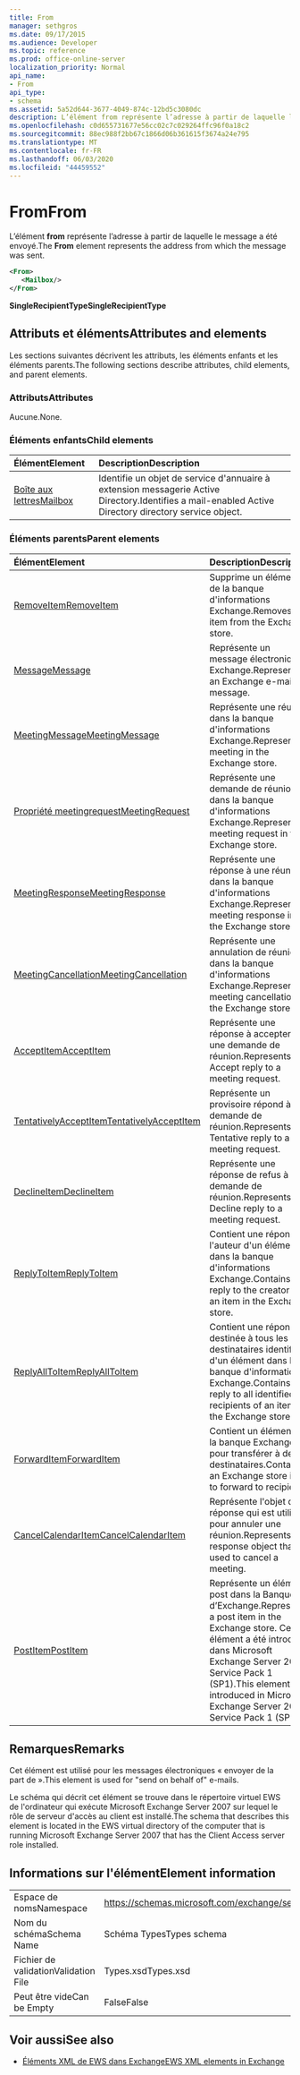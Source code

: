 ```yaml
---
title: From
manager: sethgros
ms.date: 09/17/2015
ms.audience: Developer
ms.topic: reference
ms.prod: office-online-server
localization_priority: Normal
api_name:
- From
api_type:
- schema
ms.assetid: 5a52d644-3677-4049-874c-12bd5c3080dc
description: L’élément from représente l’adresse à partir de laquelle le message a été envoyé.
ms.openlocfilehash: c0d655731677e56cc02c7c029264ffc96f0a18c2
ms.sourcegitcommit: 88ec988f2bb67c1866d06b361615f3674a24e795
ms.translationtype: MT
ms.contentlocale: fr-FR
ms.lasthandoff: 06/03/2020
ms.locfileid: "44459552"
---
```

# <a name="from"></a><span data-ttu-id="e6092-103">From</span><span class="sxs-lookup"><span data-stu-id="e6092-103">From</span></span>

<span data-ttu-id="e6092-104">L’élément **from** représente l’adresse à partir de laquelle le message a été envoyé.</span><span class="sxs-lookup"><span data-stu-id="e6092-104">The **From** element represents the address from which the message was sent.</span></span> 
  
```xml
<From>
   <Mailbox/>
</From>
```

 <span data-ttu-id="e6092-105">**SingleRecipientType**</span><span class="sxs-lookup"><span data-stu-id="e6092-105">**SingleRecipientType**</span></span>
## <a name="attributes-and-elements"></a><span data-ttu-id="e6092-106">Attributs et éléments</span><span class="sxs-lookup"><span data-stu-id="e6092-106">Attributes and elements</span></span>

<span data-ttu-id="e6092-107">Les sections suivantes décrivent les attributs, les éléments enfants et les éléments parents.</span><span class="sxs-lookup"><span data-stu-id="e6092-107">The following sections describe attributes, child elements, and parent elements.</span></span>
  
### <a name="attributes"></a><span data-ttu-id="e6092-108">Attributs</span><span class="sxs-lookup"><span data-stu-id="e6092-108">Attributes</span></span>

<span data-ttu-id="e6092-109">Aucune.</span><span class="sxs-lookup"><span data-stu-id="e6092-109">None.</span></span>
  
### <a name="child-elements"></a><span data-ttu-id="e6092-110">Éléments enfants</span><span class="sxs-lookup"><span data-stu-id="e6092-110">Child elements</span></span>

|<span data-ttu-id="e6092-111">**Élément**</span><span class="sxs-lookup"><span data-stu-id="e6092-111">**Element**</span></span>|<span data-ttu-id="e6092-112">**Description**</span><span class="sxs-lookup"><span data-stu-id="e6092-112">**Description**</span></span>|
|:-----|:-----|
|[<span data-ttu-id="e6092-113">Boîte aux lettres</span><span class="sxs-lookup"><span data-stu-id="e6092-113">Mailbox</span></span>](mailbox.md) <br/> |<span data-ttu-id="e6092-114">Identifie un objet de service d'annuaire à extension messagerie Active Directory.</span><span class="sxs-lookup"><span data-stu-id="e6092-114">Identifies a mail-enabled Active Directory directory service object.</span></span>  <br/> |
   
### <a name="parent-elements"></a><span data-ttu-id="e6092-115">Éléments parents</span><span class="sxs-lookup"><span data-stu-id="e6092-115">Parent elements</span></span>

|<span data-ttu-id="e6092-116">**Élément**</span><span class="sxs-lookup"><span data-stu-id="e6092-116">**Element**</span></span>|<span data-ttu-id="e6092-117">**Description**</span><span class="sxs-lookup"><span data-stu-id="e6092-117">**Description**</span></span>|
|:-----|:-----|
|[<span data-ttu-id="e6092-118">RemoveItem</span><span class="sxs-lookup"><span data-stu-id="e6092-118">RemoveItem</span></span>](removeitem.md) <br/> |<span data-ttu-id="e6092-119">Supprime un élément de la banque d'informations Exchange.</span><span class="sxs-lookup"><span data-stu-id="e6092-119">Removes an item from the Exchange store.</span></span>  <br/> |
|[<span data-ttu-id="e6092-120">Message</span><span class="sxs-lookup"><span data-stu-id="e6092-120">Message</span></span>](message-ex15websvcsotherref.md) <br/> |<span data-ttu-id="e6092-121">Représente un message électronique Exchange.</span><span class="sxs-lookup"><span data-stu-id="e6092-121">Represents an Exchange e-mail message.</span></span>  <br/> |
|[<span data-ttu-id="e6092-122">MeetingMessage</span><span class="sxs-lookup"><span data-stu-id="e6092-122">MeetingMessage</span></span>](meetingmessage.md) <br/> |<span data-ttu-id="e6092-123">Représente une réunion dans la banque d'informations Exchange.</span><span class="sxs-lookup"><span data-stu-id="e6092-123">Represents a meeting in the Exchange store.</span></span>  <br/> |
|[<span data-ttu-id="e6092-124">Propriété meetingrequest</span><span class="sxs-lookup"><span data-stu-id="e6092-124">MeetingRequest</span></span>](meetingrequest.md) <br/> |<span data-ttu-id="e6092-125">Représente une demande de réunion dans la banque d'informations Exchange.</span><span class="sxs-lookup"><span data-stu-id="e6092-125">Represents a meeting request in the Exchange store.</span></span>  <br/> |
|[<span data-ttu-id="e6092-126">MeetingResponse</span><span class="sxs-lookup"><span data-stu-id="e6092-126">MeetingResponse</span></span>](meetingresponse.md) <br/> |<span data-ttu-id="e6092-127">Représente une réponse à une réunion dans la banque d'informations Exchange.</span><span class="sxs-lookup"><span data-stu-id="e6092-127">Represents a meeting response in the Exchange store.</span></span>  <br/> |
|[<span data-ttu-id="e6092-128">MeetingCancellation</span><span class="sxs-lookup"><span data-stu-id="e6092-128">MeetingCancellation</span></span>](meetingcancellation.md) <br/> |<span data-ttu-id="e6092-129">Représente une annulation de réunion dans la banque d'informations Exchange.</span><span class="sxs-lookup"><span data-stu-id="e6092-129">Represents a meeting cancellation in the Exchange store.</span></span>  <br/> |
|[<span data-ttu-id="e6092-130">AcceptItem</span><span class="sxs-lookup"><span data-stu-id="e6092-130">AcceptItem</span></span>](acceptitem.md) <br/> |<span data-ttu-id="e6092-131">Représente une réponse à accepter à une demande de réunion.</span><span class="sxs-lookup"><span data-stu-id="e6092-131">Represents an Accept reply to a meeting request.</span></span>  <br/> |
|[<span data-ttu-id="e6092-132">TentativelyAcceptItem</span><span class="sxs-lookup"><span data-stu-id="e6092-132">TentativelyAcceptItem</span></span>](tentativelyacceptitem.md) <br/> |<span data-ttu-id="e6092-133">Représente un provisoire répond à une demande de réunion.</span><span class="sxs-lookup"><span data-stu-id="e6092-133">Represents a Tentative reply to a meeting request.</span></span>  <br/> |
|[<span data-ttu-id="e6092-134">DeclineItem</span><span class="sxs-lookup"><span data-stu-id="e6092-134">DeclineItem</span></span>](declineitem.md) <br/> |<span data-ttu-id="e6092-135">Représente une réponse de refus à une demande de réunion.</span><span class="sxs-lookup"><span data-stu-id="e6092-135">Represents a Decline reply to a meeting request.</span></span>  <br/> |
|[<span data-ttu-id="e6092-136">ReplyToItem</span><span class="sxs-lookup"><span data-stu-id="e6092-136">ReplyToItem</span></span>](replytoitem.md) <br/> |<span data-ttu-id="e6092-137">Contient une réponse à l'auteur d'un élément dans la banque d'informations Exchange.</span><span class="sxs-lookup"><span data-stu-id="e6092-137">Contains a reply to the creator of an item in the Exchange store.</span></span>  <br/> |
|[<span data-ttu-id="e6092-138">ReplyAllToItem</span><span class="sxs-lookup"><span data-stu-id="e6092-138">ReplyAllToItem</span></span>](replyalltoitem.md) <br/> |<span data-ttu-id="e6092-139">Contient une réponse destinée à tous les destinataires identifiés d'un élément dans la banque d'informations Exchange.</span><span class="sxs-lookup"><span data-stu-id="e6092-139">Contains a reply to all identified recipients of an item in the Exchange store.</span></span>  <br/> |
|[<span data-ttu-id="e6092-140">ForwardItem</span><span class="sxs-lookup"><span data-stu-id="e6092-140">ForwardItem</span></span>](forwarditem.md) <br/> |<span data-ttu-id="e6092-141">Contient un élément de la banque Exchange pour transférer à des destinataires.</span><span class="sxs-lookup"><span data-stu-id="e6092-141">Contains an Exchange store item to forward to recipients.</span></span>  <br/> |
|[<span data-ttu-id="e6092-142">CancelCalendarItem</span><span class="sxs-lookup"><span data-stu-id="e6092-142">CancelCalendarItem</span></span>](cancelcalendaritem.md) <br/> |<span data-ttu-id="e6092-143">Représente l'objet de réponse qui est utilisé pour annuler une réunion.</span><span class="sxs-lookup"><span data-stu-id="e6092-143">Represents the response object that is used to cancel a meeting.</span></span>  <br/> |
|[<span data-ttu-id="e6092-144">PostItem</span><span class="sxs-lookup"><span data-stu-id="e6092-144">PostItem</span></span>](postitem.md) <br/> |<span data-ttu-id="e6092-145">Représente un élément post dans la Banque d’Exchange.</span><span class="sxs-lookup"><span data-stu-id="e6092-145">Represents a post item in the Exchange store.</span></span> <span data-ttu-id="e6092-146">Cet élément a été introduit dans Microsoft Exchange Server 2007 Service Pack 1 (SP1).</span><span class="sxs-lookup"><span data-stu-id="e6092-146">This element was introduced in Microsoft Exchange Server 2007 Service Pack 1 (SP1).</span></span>  <br/> |
   
## <a name="remarks"></a><span data-ttu-id="e6092-147">Remarques</span><span class="sxs-lookup"><span data-stu-id="e6092-147">Remarks</span></span>

<span data-ttu-id="e6092-148">Cet élément est utilisé pour les messages électroniques « envoyer de la part de ».</span><span class="sxs-lookup"><span data-stu-id="e6092-148">This element is used for "send on behalf of" e-mails.</span></span>
  
<span data-ttu-id="e6092-149">Le schéma qui décrit cet élément se trouve dans le répertoire virtuel EWS de l'ordinateur qui exécute Microsoft Exchange Server 2007 sur lequel le rôle de serveur d'accès au client est installé.</span><span class="sxs-lookup"><span data-stu-id="e6092-149">The schema that describes this element is located in the EWS virtual directory of the computer that is running Microsoft Exchange Server 2007 that has the Client Access server role installed.</span></span>
  
## <a name="element-information"></a><span data-ttu-id="e6092-150">Informations sur l'élément</span><span class="sxs-lookup"><span data-stu-id="e6092-150">Element information</span></span>

|||
|:-----|:-----|
|<span data-ttu-id="e6092-151">Espace de noms</span><span class="sxs-lookup"><span data-stu-id="e6092-151">Namespace</span></span>  <br/> |https://schemas.microsoft.com/exchange/services/2006/types  <br/> |
|<span data-ttu-id="e6092-152">Nom du schéma</span><span class="sxs-lookup"><span data-stu-id="e6092-152">Schema Name</span></span>  <br/> |<span data-ttu-id="e6092-153">Schéma Types</span><span class="sxs-lookup"><span data-stu-id="e6092-153">Types schema</span></span>  <br/> |
|<span data-ttu-id="e6092-154">Fichier de validation</span><span class="sxs-lookup"><span data-stu-id="e6092-154">Validation File</span></span>  <br/> |<span data-ttu-id="e6092-155">Types.xsd</span><span class="sxs-lookup"><span data-stu-id="e6092-155">Types.xsd</span></span>  <br/> |
|<span data-ttu-id="e6092-156">Peut être vide</span><span class="sxs-lookup"><span data-stu-id="e6092-156">Can be Empty</span></span>  <br/> |<span data-ttu-id="e6092-157">False</span><span class="sxs-lookup"><span data-stu-id="e6092-157">False</span></span>  <br/> |
   
## <a name="see-also"></a><span data-ttu-id="e6092-158">Voir aussi</span><span class="sxs-lookup"><span data-stu-id="e6092-158">See also</span></span>



- [<span data-ttu-id="e6092-159">Éléments XML de EWS dans Exchange</span><span class="sxs-lookup"><span data-stu-id="e6092-159">EWS XML elements in Exchange</span></span>](ews-xml-elements-in-exchange.md)

